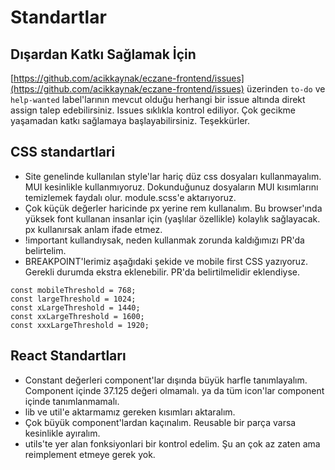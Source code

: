 # Standartlar

## Dışardan Katkı Sağlamak İçin

[https://github.com/acikkaynak/eczane-frontend/issues](https://github.com/acikkaynak/eczane-frontend/issues) üzerinden
`to-do` ve `help-wanted` label'larının mevcut olduğu herhangi bir issue altında direkt assign talep edebilirsiniz.
Issues sıklıkla kontrol ediliyor. Çok gecikme yaşamadan katkı sağlamaya başlayabilirsiniz. Teşekkürler.

## CSS standartlari

- Site genelinde kullanılan style'lar hariç düz css dosyaları kullanmayalım. MUI kesinlikle kullanmıyoruz. Dokunduğunuz
  dosyaların MUI kısımlarını temizlemek faydalı olur. module.scss'e aktarıyoruz.
- Çok küçük değerler haricinde px yerine rem kullanalım. Bu browser'ında yüksek font kullanan insanlar için (yaşlılar
  özellikle) kolaylık sağlayacak. px kullanırsak anlam ifade etmez.
- !important kullandıysak, neden kullanmak zorunda kaldığımızı PR'da belirtelim.
- BREAKPOINT'lerimiz aşağıdaki şekide ve mobile first CSS yazıyoruz. Gerekli durumda ekstra eklenebilir. PR'da
  belirtilmelidir eklendiyse.

```
const mobileThreshold = 768;
const largeThreshold = 1024;
const xLargeThreshold = 1440;
const xxLargeThreshold = 1600;
const xxxLargeThreshold = 1920;
```

## React Standartları

- Constant değerleri component'lar dışında büyük harfle tanımlayalım. Component içinde 37.125 değeri olmamalı. ya da tüm
  icon'lar component içinde tanımlanmamalı.
- lib ve util'e aktarmamız gereken kısımları aktaralım.
- Çok büyük component'lardan kaçınalım. Reusable bir parça varsa kesinlikle ayıralım.
- utils'te yer alan fonksiyonlari bir kontrol edelim. Şu an çok az zaten ama reimplement etmeye gerek yok.
